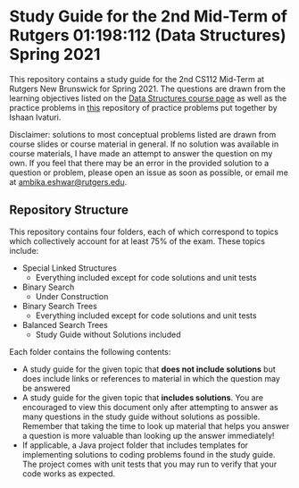 # Study Guide for the 2nd Mid-Term of Rutgers 01:198:112 (Data Structures) Spring 2021

This repository contains a study guide for the 2nd CS112 Mid-Term at Rutgers New Brunswick for Spring 2021. The questions
are drawn from the learning objectives listed on the [Data Structures course page](https://ds.cs.rutgers.edu/lectures/)
as well as the practice problems in [this](https://github.com/Likey00/DS-Problems) repository of practice problems put
together by Ishaan Ivaturi.

Disclaimer: solutions to most conceptual problems listed are drawn from course slides or course material in general. If no
solution was available in course materials, I have made an attempt to answer the question on my own. If you feel that
there may be an error in the provided solution to a question or problem, please open an issue as soon as possible, or
email me at [ambika.eshwar@rutgers.edu](ambika.eshwar@rutgers.edu).

## Repository Structure

This repository contains four folders, each of which correspond to topics which collectively account for at least 75% of the exam.
These topics include:

* Special Linked Structures
  * Everything included except for code solutions and unit tests
* Binary Search
  * Under Construction
* Binary Search Trees
  * Everything included except for code solutions and unit tests
* Balanced Search Trees
  * Study Guide without Solutions included

Each folder contains the following contents:

* A study guide for the given topic that **does not include solutions**
  but does include links or references to material in which
  the question may be answered
* A study guide for the given topic that **includes solutions**. You are
  encouraged to view this document only after attempting to answer as many
  questions in the study guide without solutions as possible. Remember that
  taking the time to look up material that helps you answer a question
  is more valuable than looking up the answer immediately!
* If applicable, a Java project folder that includes templates for implementing
  solutions to coding problems found in the study guide. The project comes with
  unit tests that you may run to verify that your code works as expected.
